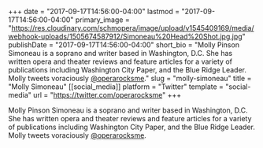 +++
date = "2017-09-17T14:56:00-04:00"
lastmod = "2017-09-17T14:56:00-04:00"
primary_image = "https://res.cloudinary.com/schmopera/image/upload/v1545409169/media/webhook-uploads/1505674587912/Simoneau%20Head%20Shot.jpg.jpg"
publishDate = "2017-09-17T14:56:00-04:00"
short_bio = "Molly Pinson Simoneau is a soprano and writer based in Washington, D.C. She has written opera and theater reviews and feature articles for a variety of publications including Washington City Paper, and the Blue Ridge Leader. Molly tweets voraciously [@operarocksme](https://twitter.com/operarocksme)."
slug = "molly-simoneau"
title = "Molly Simoneau"
[[social_media]]
platform = "Twitter"
template = "social-media"
url = "https://twitter.com/operarocksme"
+++

Molly Pinson Simoneau is a soprano and writer based in Washington, D.C. She has written opera and theater reviews and feature articles for a variety of publications including Washington City Paper, and the Blue Ridge Leader. Molly tweets voraciously [@operarocksme](https://twitter.com/operarocksme).
